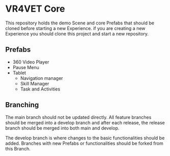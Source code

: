 # VR4VET Core
This repository holds the demo Scene and core Prefabs that should be cloned before starting a new Experience. if you are creating a new Experience you should clone this project and start a new repository. 

## Prefabs 
* 360 Video Player
* Pause Menu
* Tablet
  - Navigation manager
  - Skill Manager
  - Task and Activities

## Branching 
The main branch should not be updated directly. All feature branches should be merged into a develop branch and after each release, the release branch should be merged into both main and develop.

The develop branch is where changes to the basic functionalities should be added. Branches with new Prefabs or functionalities should be forked from this Branch.
